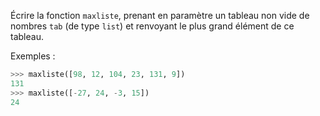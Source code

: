 Écrire la fonction `maxliste`, prenant en paramètre un tableau non vide de nombres `tab` (de type
`list`) et renvoyant le plus grand élément de ce tableau.

Exemples :

```python
>>> maxliste([98, 12, 104, 23, 131, 9])
131
>>> maxliste([-27, 24, -3, 15])
24
```
